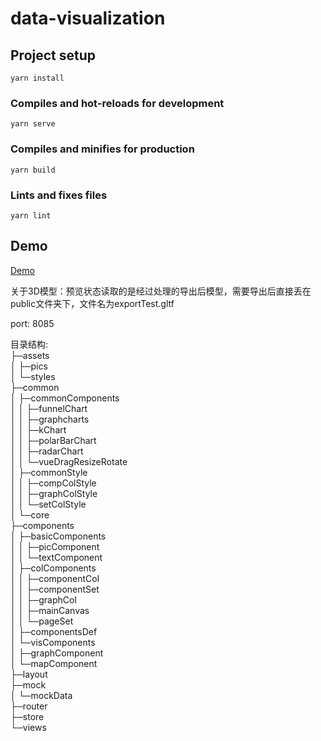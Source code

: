 # data-visualization

## Project setup

```
yarn install
```

### Compiles and hot-reloads for development

```
yarn serve
```

### Compiles and minifies for production

```
yarn build
```

### Lints and fixes files

```
yarn lint
```

## Demo
[Demo](https://pinkcao.github.io/customize-data-visualization/dist/index.html)

关于3D模型：预览状态读取的是经过处理的导出后模型，需要导出后直接丢在public文件夹下，文件名为exportTest.gltf

port: 8085

目录结构:  
├─assets  
│    ├─pics  
│    └─styles  
├─common  
│    ├─commonComponents  
│    │    ├─funnelChart  
│    │    ├─graphcharts  
│    │    ├─kChart  
│    │    ├─polarBarChart  
│    │    ├─radarChart  
│    │    └─vueDragResizeRotate  
│    ├─commonStyle  
│    │    ├─compColStyle  
│    │    ├─graphColStyle  
│    │    └─setColStyle  
│    └─core  
├─components  
│    ├─basicComponents  
│    │    ├─picComponent  
│    │    └─textComponent  
│    ├─colComponents  
│    │    ├─componentCol  
│    │    ├─componentSet  
│    │    ├─graphCol  
│    │    ├─mainCanvas  
│    │    └─pageSet  
│    ├─componentsDef  
│    └─visComponents  
│        ├─graphComponent  
│        └─mapComponent  
├─layout  
├─mock  
│    └─mockData  
├─router  
├─store  
└─views